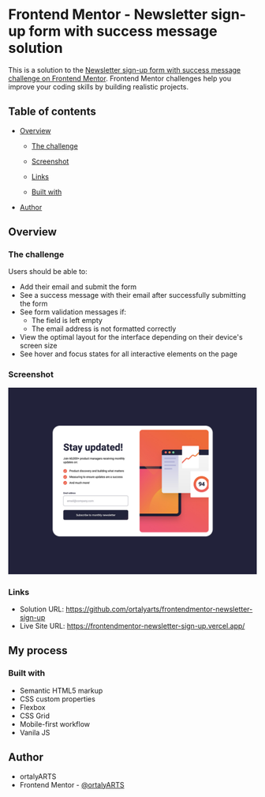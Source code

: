 # Frontend Mentor - Newsletter sign-up form with success message solution

This is a solution to the [Newsletter sign-up form with success message challenge on Frontend Mentor](https://www.frontendmentor.io/challenges/newsletter-signup-form-with-success-message-3FC1AZbNrv). Frontend Mentor challenges help you improve your coding skills by building realistic projects. 

## Table of contents

- [Overview](#overview)
  - [The challenge](#the-challenge)
  - [Screenshot](#screenshot)
  - [Links](#links)

  - [Built with](#built-with)

- [Author](#author)



## Overview

### The challenge

Users should be able to:

- Add their email and submit the form
- See a success message with their email after successfully submitting the form
- See form validation messages if:
  - The field is left empty
  - The email address is not formatted correctly
- View the optimal layout for the interface depending on their device's screen size
- See hover and focus states for all interactive elements on the page

### Screenshot

![](./screenshot.jpg)


### Links

- Solution URL: https://github.com/ortalyarts/frontendmentor-newsletter-sign-up
- Live Site URL: https://frontendmentor-newsletter-sign-up.vercel.app/

## My process

### Built with

- Semantic HTML5 markup
- CSS custom properties
- Flexbox
- CSS Grid
- Mobile-first workflow
- Vanila JS



## Author

- ortalyARTS
- Frontend Mentor - [@ortalyARTS](https://www.frontendmentor.io/profile/ortalyARTS)
